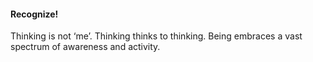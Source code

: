 #### Recognize!

Thinking is not ‘me’. Thinking thinks to thinking. Being embraces a vast spectrum of awareness and activity.
